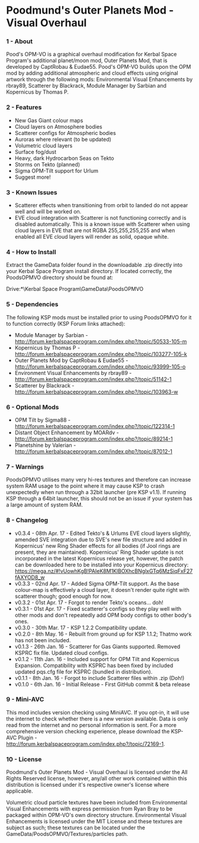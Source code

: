 # Poodmund's Outer Planets Mod - Visual Overhaul

### 1 - About

Pood's OPM-VO is a graphical overhaul modification for Kerbal Space Program's additional planet/moon mod, Outer Planets Mod, that is developed by CaptRobau & Eudae55. Pood's OPM-VO builds upon the OPM mod by adding additional atmospheric and cloud effects using original artwork through the following mods: Environmental Visual Enhancements by rbray89, Scatterer by Blackrack, Module Manager by Sarbian and Kopernicus by Thomas P.

### 2 - Features

- New Gas Giant colour maps
- Cloud layers on Atmosphere bodies
- Scatterer configs for Atmospheric bodies
- Auroras where relevant (to be updated)
- Volumetric cloud layers
- Surface fog/dust
- Heavy, dark Hydrocarbon Seas on Tekto
- Storms on Tekto (planned)
- Sigma OPM-Tilt support for Urlum
- Suggest more!

### 3 - Known Issues

- Scatterer effects when transitioning from orbit to landed do not appear well and will be worked on.
- EVE cloud integration with Scatterer is not functioning correctly and is disabled automatically. This is a known issue with Scatterer when using cloud layers in EVE that are not RGBA 255,255,255,255 and when enabled all EVE cloud layers will render as solid, opaque white.

### 4 - How to Install

Extract the GameData folder found in the downloadable .zip directly into your Kerbal Space Program install directory. If located correctly, the PoodsOPMVO directory should be found at:

Drive:\*\Kerbal Space Program\GameData\PoodsOPMVO

### 5 - Dependencies

The following KSP mods must be installed prior to using PoodsOPMVO for it to function correctly (KSP Forum links attached):

- Module Manager by Sarbian - http://forum.kerbalspaceprogram.com/index.php?/topic/50533-105-m
- Kopernicus by Thomas P - http://forum.kerbalspaceprogram.com/index.php?/topic/103277-105-k
- Outer Planets Mod by CaptRobau & Eudae55 - http://forum.kerbalspaceprogram.com/index.php?/topic/93999-105-o
- Environment Visual Enhancements by rbray89 - http://forum.kerbalspaceprogram.com/index.php?/topic/51142-1
- Scatterer by Blackrack - http://forum.kerbalspaceprogram.com/index.php?/topic/103963-w

### 6 - Optional Mods

- OPM Tilt by Sigma88 - http://forum.kerbalspaceprogram.com/index.php?/topic/122314-1
- Distant Object Enhancement by MOARdv - http://forum.kerbalspaceprogram.com/index.php?/topic/89214-1
- Planetshine by Valerian - http://forum.kerbalspaceprogram.com/index.php?/topic/87012-1

### 7 - Warnings

PoodsOPMVO utilises many very hi-res textures and therefore can increase system RAM usage to the point where it may cause KSP to crash unexpectedly when run through a 32bit launcher (pre KSP v1.1). If running KSP through a 64bit launcher, this should not be an issue if your system has a large amount of system RAM.

### 8 - Changelog

- v0.3.4 - 08th Apr. 17 - Edited Tekto's & Urlums EVE cloud layers slightly, amended SVE integration due to SVE's new file structure and added in Kopernicus' new Ring Shader effects for all bodies (if Jool rings are present, they are maintained). Kopernicus' Ring Shader update is not incorporated in the latest Kopernicus release yet, however, the patch can be downloaded here to be installed into your Kopernicus directory: https://mega.nz/#!vUowhKgB!PAIeK8M1KlBOXhcBNglxGTq6MzSiqFxF27fAXYOD8_w
- v0.3.3 - 02nd Apr. 17 - Added Sigma OPM-Tilt support. As the base colour-map is effectively a cloud layer, it doesn't render quite right with scatterer though; good enough for now.
- v0.3.2 - 01st Apr. 17 - Forgot to render Tekto's oceans... doh!
- v0.3.1 - 01st Apr. 17 - Fixed scatterer's configs so they play well with other mods and don't repeatedly add OPM body configs to other body's ones.
- v0.3.0 - 30th Mar. 17 - KSP 1.2.2 Compatibility update.
- v0.2.0 - 8th May. 16 - Rebuilt from ground up for KSP 1.1.2; Thatmo work has not been included.
- v0.1.3 - 26th Jan. 16 - Scatterer for Gas Giants supported. Removed KSPRC fix file. Updated cloud configs. 
- v0.1.2 - 11th Jan. 16 - Included support for OPM Tilt and Kopernicus Expansion. Compatibility with KSPRC has been fixed by included updated pqs.cfg file for KSPRC (bundled in distribution).
- v0.1.1 - 8th Jan. 16 - Forgot to include Scatterer files within .zip (Doh!)
- v0.1.0 - 6th Jan. 16 - Initial Release - First GitHub commit & beta release

### 9 - Mini-AVC

This mod includes version checking using MiniAVC. If you opt-in, it will use the internet to check whether there is a new version available. Data is only read from the internet and no personal information is sent. For a more comprehensive version checking experience, please download the KSP-AVC Plugin - http://forum.kerbalspaceprogram.com/index.php?/topic/72169-1.

### 10 - License

Poodmund's Outer Planets Mod - Visual Overhaul is licensed under the All Rights Reserved license, however, any/all other work contained within this distribution is licensed under it's respective owner's license where applicable.

Volumetric cloud particle textures have been included from Environmental Visual Enhancements with express permission from Ryan Bray to be packaged within OPM-VO's own directory structure. Environmental Visual Enhancements is licensed under the MIT License and these textures are subject as such; these textures can be located under the GameData/PoodsOPMVO/Textures/particles path.

